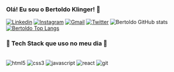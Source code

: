 ### Olá! Eu sou o Bertoldo Klinger! 👋
[![Linkedin](https://img.shields.io/badge/LinkedIn-0077B5?style=for-the-badge&logo=linkedin&logoColor=white)](https://www.linkedin.com/in/bertoldoklinger/)
[![Instagram](https://img.shields.io/badge/Instagram-E4405F?style=for-the-badge&logo=instagram&logoColor=white)](https://www.instagram.com/bertoldoklinger/)
[![Gmail](https://img.shields.io/badge/Gmail-D14836?style=for-the-badge&logo=gmail&logoColor=white)](https://is.gd/VST7kl)
[![Twitter](https://img.shields.io/badge/Twitter-1DA1F2?style=for-the-badge&logo=twitter&logoColor=white)](https://twitter.com/bertoldors)
![Bertoldo GitHub stats](https://github-readme-stats.vercel.app/api?username=bertoldoklinger&show_icons=true&theme=tokyonight&count_private=true&locale=pt-br)
[![Bertoldo Top Langs](https://github-readme-stats.vercel.app/api/top-langs/?username=bertoldoklinger&theme=tokyonight&count_private=true&locale=pt-br)](https://github.com/bertoldoklinger/github-readme-stats)

### 🚀 Tech Stack que uso no meu dia 🚀
<div style="display: inline_block"><br/>
    <img align="center" alt="html5" src="https://img.shields.io/badge/HTML5-E34F26?style=for-the-badge&logo=html5&logoColor=white" />
    <img align="center" alt="css3" src="https://img.shields.io/badge/CSS3-1572B6?style=for-the-badge&logo=css3&logoColor=white" />
    <img align="center" alt="javascript" src="https://img.shields.io/badge/JavaScript-F7DF1E?style=for-the-badge&logo=javascript&logoColor=black" />
    <img align="center" alt="react" src="https://img.shields.io/badge/React-20232A?style=for-the-badge&logo=react&logoColor=61DAFB" />
    <img align="center" alt="git" src="https://img.shields.io/badge/GIT-E44C30?style=for-the-badge&logo=git&logoColor=white" />
</div>


